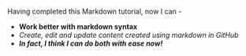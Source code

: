 Having completed this Markdown tutorial, now I can -  
 - **Work better with markdown syntax**  
 -  _Create, edit and update content created using markdown in GitHub_  
 - **_In fact, I think I can do both with ease now!_**
